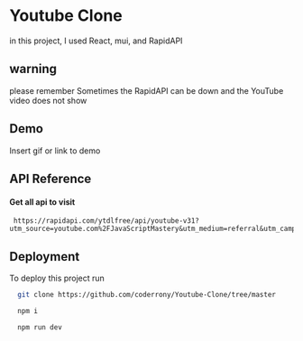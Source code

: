 
# Youtube Clone

in this project, I used React, mui, and RapidAPI 


## warning 
please remember Sometimes the RapidAPI can be down  and the YouTube video does not show 
## Demo

Insert gif or link to demo


## API Reference

#### Get all api to visit

```http
 https://rapidapi.com/ytdlfree/api/youtube-v31?utm_source=youtube.com%2FJavaScriptMastery&utm_medium=referral&utm_campaign=DevRel
```

## Deployment

To deploy this project run

```bash
  git clone https://github.com/coderrony/Youtube-Clone/tree/master
```
```bash
  npm i
```
```bash
  npm run dev
```

